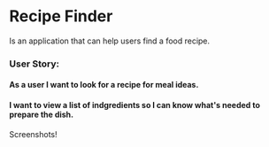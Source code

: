 # Recipe Finder
Is an application that can help users find a food recipe.


### User Story:
#### As a user I want to look for a recipe for meal ideas.
#### I want to view a list of indgredients so I can know what's needed to prepare the dish.




Screenshots!
